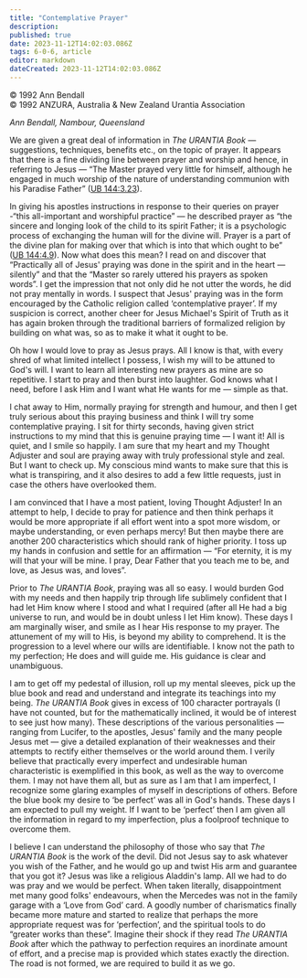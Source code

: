 ```yaml
---
title: "Contemplative Prayer"
description: 
published: true
date: 2023-11-12T14:02:03.086Z
tags: 6-0-6, article
editor: markdown
dateCreated: 2023-11-12T14:02:03.086Z
---
```


<p class="v-card v-sheet theme--light gray lighten-3 px-2 py-1">© 1992 Ann Bendall<br>© 1992 ANZURA, Australia & New Zealand Urantia Association</p>

_Ann Bendall, Nambour, Queensland_

We are given a great deal of information in _The URANTIA Book_ — suggestions, techniques, benefits etc., on the topic of prayer. It appears that there is a fine dividing line between prayer and worship and hence, in referring to Jesus — “The Master prayed very little for himself, although he engaged in much worship of the nature of understanding communion with his Paradise Father” ([UB 144:3.23](/en/The_Urantia_Book/144#p3_23)).

In giving his apostles instructions in response to their queries on prayer -“this all-important and worshipful practice” — he described prayer as “the sincere and longing look of the child to its spirit Father; it is a psychologic process of exchanging the human will for the divine will. Prayer is a part of the divine plan for making over that which is into that which ought to be” ([UB 144:4.9](/en/The_Urantia_Book/144#p4_9)). Now what does this mean? I read on and discover that “Practically all of Jesus' praying was done in the spirit and in the heart — silently” and that the “Master so rarely uttered his prayers as spoken words”. I get the impression that not only did he not utter the words, he did not pray mentally in words. I suspect that Jesus' praying was in the form encouraged by the Catholic religion called ‘contemplative prayer’. If my suspicion is correct, another cheer for Jesus Michael's Spirit of Truth as it has again broken through the traditional barriers of formalized religion by building on what was, so as to make it what it ought to be.

Oh how I would love to pray as Jesus prays. All I know is that, with every shred of what limited intellect I possess, I wish my will to be attuned to God's will. I want to learn all interesting new prayers as mine are so repetitive. I start to pray and then burst into laughter. God knows what I need, before I ask Him and I want what He wants for me — simple as that.

I chat away to Him, normally praying for strength and humour, and then I get truly serious about this praying business and think I will try some contemplative praying. I sit for thirty seconds, having given strict instructions to my mind that this is genuine praying time — I want it! All is quiet, and I smile so happily. I am sure that my heart and my Thought Adjuster and soul are praying away with truly professional style and zeal. But I want to check up. My conscious mind wants to make sure that this is what is transpiring, and it also desires to add a few little requests, just in case the others have overlooked them.

I am convinced that I have a most patient, loving Thought Adjuster! In an attempt to help, I decide to pray for patience and then think perhaps it would be more appropriate if all effort went into a spot more wisdom, or maybe understanding, or even perhaps mercy! But then maybe there are another 200 characteristics which should rank of higher priority. I toss up my hands in confusion and settle for an affirmation — “For eternity, it is my will that your will be mine. I pray, Dear Father that you teach me to be, and love, as Jesus was, and loves”.

Prior to _The URANTIA Book_, praying was all so easy. I would burden God with my needs and then happily trip through life sublimely confident that I had let Him know where I stood and what I required (after all He had a big universe to run, and would be in doubt unless I let Him know). These days I am marginally wiser, and smile as I hear His response to my prayer. The attunement of my will to His, is beyond my ability to comprehend. It is the progression to a level where our wills are identifiable. I know not the path to my perfection; He does and will guide me. His guidance is clear and unambiguous.

I am to get off my pedestal of illusion, roll up my mental sleeves, pick up the blue book and read and understand and integrate its teachings into my being. _The URANTIA Book_ gives in excess of 100 character portrayals (I have not counted, but for the mathematically inclined, it would be of interest to see just how many). These descriptions of the various personalities — ranging from Lucifer, to the apostles, Jesus' family and the many people Jesus met — give a detailed explanation of their weaknesses and their attempts to rectify either themselves or the world around them. I verily believe that practically every imperfect and undesirable human characteristic is exemplified in this book, as well as the way to overcome them. I may not have them all, but as sure as I am that I am imperfect, I recognize some glaring examples of myself in descriptions of others. Before the blue book my desire to ‘be perfect’ was all in God's hands. These days I am expected to pull my weight. If I want to be ‘perfect’ then I am given all the information in regard to my imperfection, plus a foolproof technique to overcome them.

I believe I can understand the philosophy of those who say that _The URANTIA Book_ is the work of the devil. Did not Jesus say to ask whatever you wish of the Father, and he would go up and twist His arm and guarantee that you got it? Jesus was like a religious Aladdin's lamp. All we had to do was pray and we would be perfect. When taken literally, disappointment met many good folks' endeavours, when the Mercedes was not in the family garage with a ‘Love from God’ card. A goodly number of charismatics finally became more mature and started to realize that perhaps the more appropriate request was for ‘perfection’, and the spiritual tools to do “greater works than these”. Imagine their shock if they read _The URANTIA Book_ after which the pathway to perfection requires an inordinate amount of effort, and a precise map is provided which states exactly the direction. The road is not formed, we are required to build it as we go.